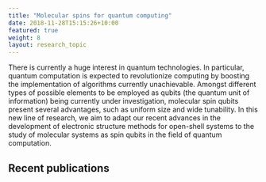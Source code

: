 ```yaml
---
title: "Molecular spins for quantum computing"
date: 2018-11-28T15:15:26+10:00
featured: true
weight: 8
layout: research_topic
---
```


There is currently a huge interest in quantum technologies. In particular, quantum computation is expected to 
revolutionize computing by boosting the implementation of algorithms currently unachievable. 
Amongst different types of possible elements to be employed as qubits (the quantum unit of information) being currently 
under investigation, molecular spin qubits present several advantages, such as uniform size and wide tunability.
In this new line of research, we aim to adapt our recent advances in the development of electronic structure methods 
for open-shell systems to the study of molecular systems as spin qubits in the field of quantum computation. 

## Recent publications
